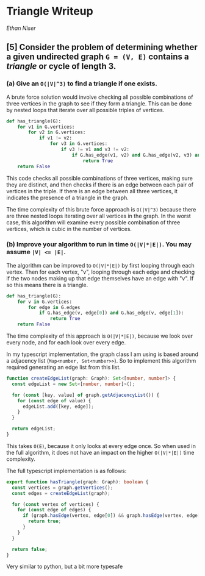 # Triangle Writeup
*Ethan Niser*

## [5] Consider the problem of determining whether a given undirected graph `G = (V, E)` contains a *triangle* or cycle of length 3.

### (a) Give an `O(|V|^3)` to find a triangle if one exists.

A brute force solution would involve checking all possible combinations of three vertices in the graph to see if they form a triangle. This can be done by nested loops that iterate over all possible triples of vertices.

```python
def has_triangle(G):
    for v1 in G.vertices:
        for v2 in G.vertices:
            if v1 != v2:
                for v3 in G.vertices:
                    if v3 != v1 and v3 != v2:
                        if G.has_edge(v1, v2) and G.has_edge(v2, v3) and G.has_edge(v3, v1):
                            return True
    return False
```
This code checks all possible combinations of three vertices, making sure they are distinct, and then checks if there is an edge between each pair of vertices in the triple. If there is an edge between all three vertices, it indicates the presence of a triangle in the graph.

The time complexity of this brute force approach is `O(|V|^3)` because there are three nested loops iterating over all vertices in the graph. In the worst case, this algorithm will examine every possible combination of three vertices, which is cubic in the number of vertices.

### (b) Improve your algorithm to run in time `O(|V|*|E|)`. You may assume `|V| <= |E|`.

The algorithm can be improved to `O(|V|*|E|)` by first looping through each vertex. Then for each vertex, "v", looping through each edge and checking if the two nodes making up that edge themselves have an edge with "v". If so this means there is a triangle.

```python
def has_triangle(G):
    for v in G.vertices:
        for edge in G.edges
            if G.has_edge(v, edge[0]) and G.has_edge(v, edge[1]):
                return True
    return False
```

The time complexity of this approach is `O(|V|*|E|)`, because we look over every node, and for each look over every edge.

In my typescript implementation, the graph class I am using is based around a adjacency list (`Map<number, Set<number>>`). So to implement this algorithm required generating an edge list from this list.

```ts
function createEdgeList(graph: Graph): Set<[number, number]> {
  const edgeList = new Set<[number, number]>();

  for (const [key, value] of graph.getAdjacencyList()) {
    for (const edge of value) {
      edgeList.add([key, edge]);
    }
  }

  return edgeList;
}
```

This takes `O(E)`, because it only looks at every edge once. So when used in the full algorithm, it does not have an impact on the higher `O(|V|*|E|)` time complexity.

The full typescript implementation is as follows:

```ts
export function hasTriangle(graph: Graph): boolean {
  const vertices = graph.getVertices();
  const edges = createEdgeList(graph);

  for (const vertex of vertices) {
    for (const edge of edges) {
      if (graph.hasEdge(vertex, edge[0]) && graph.hasEdge(vertex, edge[1])) {
        return true;
      }
    }
  }

  return false;
}
```

Very similar to python, but a bit more typesafe